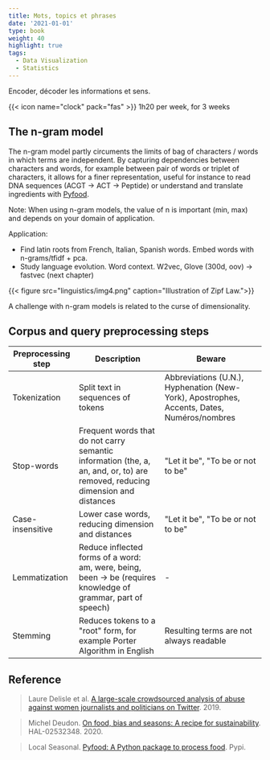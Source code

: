 ```yaml
---
title: Mots, topics et phrases
date: '2021-01-01'
type: book
weight: 40
highlight: true
tags:
  - Data Visualization
  - Statistics
---
```


Encoder, décoder les informations et sens.

<!--more-->

{{< icon name="clock" pack="fas" >}} 1h20 per week, for 3 weeks

## The n-gram model

The n-gram model partly circuments the limits of bag of characters / words in which terms are independent. 
By capturing dependencies between characters and words, for example between pair of words or triplet of characters, it allows for a finer representation, useful for instance to read DNA sequences (ACGT -> ACT -> Peptide) or understand and translate ingredients with [Pyfood](https://pyfood.readthedocs.io/en/latest/).

Note: When using n-gram models, the value of n is important (min, max) and depends on your domain of application.

Application:
- Find latin roots from French, Italian, Spanish words. Embed words with n-grams/tfidf + pca.
- Study language evolution. Word context. W2vec, Glove (300d, oov) → fastvec (next chapter)

{{< figure src="linguistics/img4.png" caption="Illustration of Zipf Law.">}}

A challenge with n-gram models is related to the curse of dimensionality.

## Corpus and query preprocessing steps

| Preprocessing step  | Description | Beware |
| -----------         | -           | - |
| Tokenization        | Split text in sequences of tokens | Abbreviations (U.N.), Hyphenation (New-York), Apostrophes, Accents, Dates, Numéros/nombres |
| Stop-words          | Frequent words that do not carry semantic information (the, a, an, and, or, to) are removed, reducing dimension and distances | "Let it be", "To be or not to be" |
| Case-insensitive    | Lower case words, reducing dimension and distances | "Let it be", "To be or not to be" |
| Lemmatization       | Reduce inflected forms of a word: am, were, being, been -> be (requires knowledge of grammar, part of speech) | - |
| Stemming            | Reduces tokens to a "root" form, for example Porter Algorithm in English | Resulting terms are not always readable |

## Reference

> Laure Delisle et al. [A large-scale crowdsourced analysis of abuse against women journalists and politicians on Twitter](https://arxiv.org/abs/1902.03093). 2019.

> Michel Deudon. [On food, bias and seasons: A recipe for sustainability](https://hal.archives-ouvertes.fr/hal-02532348). HAL-02532348. 2020.

> Local Seasonal. [Pyfood: A Python package to process food](https://pyfood.readthedocs.io/en/latest/). Pypi.